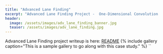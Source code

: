 ```yaml
---
title: "Advanced Lane Finding"
excerpt: "Advanced Lane Finding Project -  One-Dimensional Convolution Methods for Detection of Lane Lines on Roads Which Curve."
header:
  image: /assets/images/adv_lane_finding_banner.jpg
  teaser: /assets/images/adv_lane_finding.jpg
---
```


Advanced Lane Finding project writeup is here: [README](https://github.com/scollins83/CarND-Advanced-Lane-Lines/blob/master/README.md)
{% include gallery caption="This is a sample gallery to go along with this case study." %}
``
